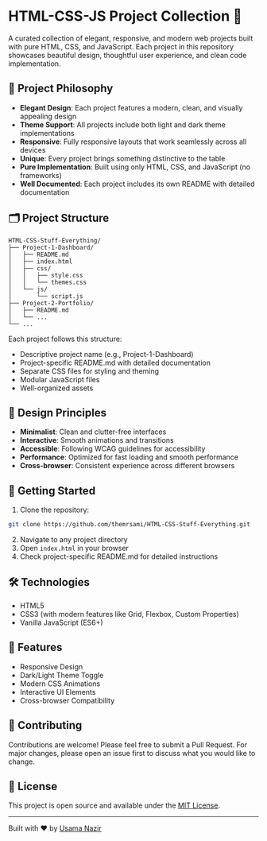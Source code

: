 # HTML-CSS-JS Project Collection 🚀

A curated collection of elegant, responsive, and modern web projects built with pure HTML, CSS, and JavaScript. Each project in this repository showcases beautiful design, thoughtful user experience, and clean code implementation.

## 🎯 Project Philosophy

- **Elegant Design**: Each project features a modern, clean, and visually appealing design
- **Theme Support**: All projects include both light and dark theme implementations
- **Responsive**: Fully responsive layouts that work seamlessly across all devices
- **Unique**: Every project brings something distinctive to the table
- **Pure Implementation**: Built using only HTML, CSS, and JavaScript (no frameworks)
- **Well Documented**: Each project includes its own README with detailed documentation

## 🗂️ Project Structure

```
HTML-CSS-Stuff-Everything/
├── Project-1-Dashboard/
│   ├── README.md
│   ├── index.html
│   ├── css/
│   │   ├── style.css
│   │   └── themes.css
│   └── js/
│       └── script.js
├── Project-2-Portfolio/
│   ├── README.md
│   └── ...
└── ...
```

Each project follows this structure:
- Descriptive project name (e.g., Project-1-Dashboard)
- Project-specific README.md with detailed documentation
- Separate CSS files for styling and theming
- Modular JavaScript files
- Well-organized assets

## 🎨 Design Principles

- **Minimalist**: Clean and clutter-free interfaces
- **Interactive**: Smooth animations and transitions
- **Accessible**: Following WCAG guidelines for accessibility
- **Performance**: Optimized for fast loading and smooth performance
- **Cross-browser**: Consistent experience across different browsers

## 🚀 Getting Started

1. Clone the repository:
```bash
git clone https://github.com/themrsami/HTML-CSS-Stuff-Everything.git
```

2. Navigate to any project directory
3. Open `index.html` in your browser
4. Check project-specific README.md for detailed instructions

## 🛠️ Technologies

- HTML5
- CSS3 (with modern features like Grid, Flexbox, Custom Properties)
- Vanilla JavaScript (ES6+)

## 📱 Features

- Responsive Design
- Dark/Light Theme Toggle
- Modern CSS Animations
- Interactive UI Elements
- Cross-browser Compatibility

## 🤝 Contributing

Contributions are welcome! Please feel free to submit a Pull Request. For major changes, please open an issue first to discuss what you would like to change.

## 📝 License

This project is open source and available under the [MIT License](LICENSE).

---

Built with ❤️ by [Usama Nazir](https://github.com/themrsami)